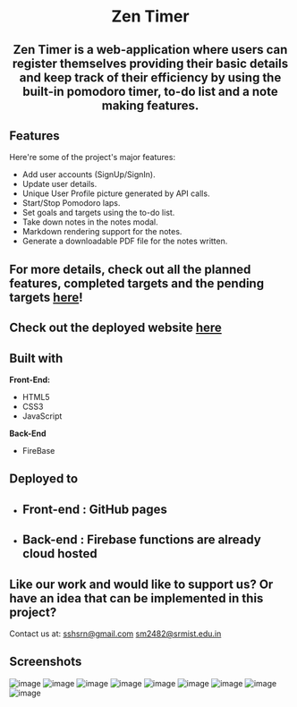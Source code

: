 <h1 align="center">Zen Timer</h1>

<h2  align="center" id="description"><strong>Zen Timer</strong> is a web-application where users can register themselves providing their basic details and keep track of their efficiency by using the built-in pomodoro timer, to-do list and a note making features.</h2>

<h2>Features</h2>

Here're some of the project's major features:

* Add user accounts (SignUp/SignIn).
* Update user details.
* Unique User Profile picture generated by API calls.
* Start/Stop Pomodoro laps.
* Set goals and targets using the to-do list.
* Take down notes in the notes modal.
* Markdown rendering support for the notes.
* Generate a downloadable PDF file for the notes written.

## For more details, check out all the planned features, completed targets and the pending targets [here](https://github.com/users/SSHSRN/projects/3/views/1)!
## Check out the deployed website [here](https://sshsrn.github.io/SimpliHacks_2.o__Zen-Timer/)

<h2>Built with</h2>

**Front-End:** 
* HTML5
* CSS3
* JavaScript

**Back-End**
* FireBase

## Deployed to

- <h2>Front-end : GitHub pages </h2>

- <h2>Back-end : Firebase functions are already cloud hosted </h2>

<h2>Like our work and would like to support us? Or have an idea that can be implemented in this project?</h2>

Contact us at: sshsrn@gmail.com sm2482@srmist.edu.in

## Screenshots
![image](https://user-images.githubusercontent.com/62781914/194913478-23978770-c8cf-495b-a8e5-2718f51fd11c.png)
![image](https://user-images.githubusercontent.com/62781914/194913553-2eb8e55c-436d-4255-852e-00b558168342.png)
![image](https://user-images.githubusercontent.com/62781914/194913620-2e357495-0202-4c2e-befe-447e9dfd830b.png)
![image](https://user-images.githubusercontent.com/62781914/194913692-00f2ac9f-5cf9-4834-8acb-765ecb072bb0.png)
![image](https://user-images.githubusercontent.com/62781914/194913778-37e64707-2a6c-43d2-9dc2-6a8a854c8927.png)
![image](https://user-images.githubusercontent.com/62781914/194913734-9a999d89-ea48-432b-97ae-a56f9a621445.png)
![image](https://user-images.githubusercontent.com/62781914/194913878-d1a068e7-d932-4637-a04e-98ff11881654.png)
![image](https://user-images.githubusercontent.com/62781914/194913934-12bee656-89dd-4d6f-965d-c7cabd3afa02.png)
![image](https://user-images.githubusercontent.com/62781914/194914066-ffeb64cb-2010-42a2-95a3-ab209fcfdf7a.png)

